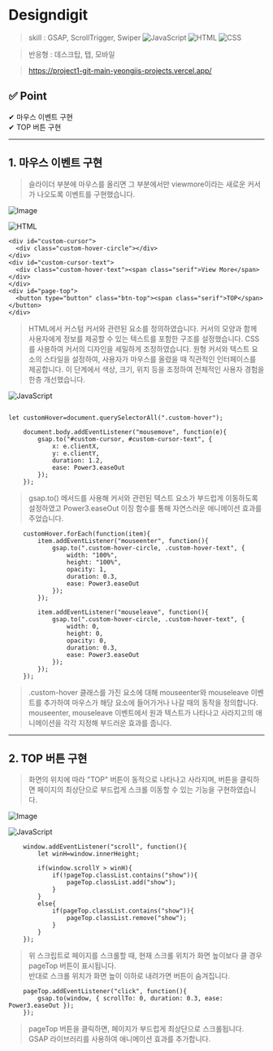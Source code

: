# Designdigit
> skill :
GSAP, ScrollTrigger, Swiper ![JavaScript](https://img.shields.io/badge/-JavaScript-dc8d2d?style=flat-square&logo=javascript&logoColor=ffffff) ![HTML](https://img.shields.io/badge/-HTML-F05032?style=flat-square&logo=html5&logoColor=ffffff) ![CSS](https://img.shields.io/badge/-CSS-007ACC?style=flat-square&logo=css3) 

> 반응형 : 데스크탑, 탭, 모바일  

> https://project1-git-main-yeongjis-projects.vercel.app/

✅ Point
------------
✔ 마우스 이벤트 구현  
✔ TOP 버튼 구현

----------------------------------------

## 1. 마우스 이벤트 구현

> 슬라이더 부분에 마우스를 올리면 그 부분에서만 viewmore이라는 새로운 커서가 나오도록 이벤트를 구현했습니다. 

![Image](https://github.com/user-attachments/assets/bfea5d69-d9f1-4b87-82f0-6aa921fd4b57) 


![HTML](https://img.shields.io/badge/-HTML-F05032?style=flat-square&logo=html5&logoColor=ffffff)
```
<div id="custom-cursor">
  <div class="custom-hover-circle"></div>
</div>
<div id="custom-cursor-text">
  <div class="custom-hover-text"><span class="serif">View More</span></div>
</div>
<div id="page-top">
  <button type="button" class="btn-top"><span class="serif">TOP</span></button>
</div>
```
>HTML에서 커스텀 커서와 관련된 요소를 정의하였습니다. 커서의 모양과 함께 사용자에게 정보를 제공할 수 있는 텍스트를 포함한 구조를 설정했습니다.
>CSS를 사용하여 커서의 디자인을 세밀하게 조정하였습니다. 원형 커서와 텍스트 요소의 스타일을 설정하여, 사용자가 마우스를 올렸을 때 직관적인 인터페이스를 제공합니다. 이 단계에서 색상, 크기, 위치 등을 조정하여 전체적인 사용자 경험을 한층 개선했습니다.  





![JavaScript](https://img.shields.io/badge/-JavaScript-dc8d2d?style=flat-square&logo=javascript&logoColor=ffffff)
```

let customHover=document.querySelectorAll(".custom-hover");

	document.body.addEventListener("mousemove", function(e){
		gsap.to("#custom-cursor, #custom-cursor-text", {
			x: e.clientX,
			y: e.clientY,
			duration: 1.2,
			ease: Power3.easeOut
		});
	});
```
>gsap.to() 메서드를 사용해 커서와 관련된 텍스트 요소가 부드럽게 이동하도록
>설정하였고 Power3.easeOut 이징 함수를 통해 자연스러운 애니메이션 효과를 주었습니다. 

```
	customHover.forEach(function(item){
		item.addEventListener("mouseenter", function(){
			gsap.to(".custom-hover-circle, .custom-hover-text", {
				width: "100%",
				height: "100%",
				opacity: 1,
				duration: 0.3,
				ease: Power3.easeOut
			});
		});

		item.addEventListener("mouseleave", function(){
			gsap.to(".custom-hover-circle, .custom-hover-text", {
				width: 0,
				height: 0,
				opacity: 0,
				duration: 0.3,
				ease: Power3.easeOut
			});
		});
	});
```
>.custom-hover 클래스를 가진 요소에 대해 mouseenter와 mouseleave 이벤트를
>추가하여 마우스가 해당 요소에 들어가거나 나갈 때의 동작을 정의합니다.
>mouseenter, mouseleave 이벤트에서 원과 텍스트가 나타나고 사라지고의 애니메이션을
>각각 지정해 부드러운 효과를 줍니다.

------------------------------------------------------


## 2. TOP 버튼 구현

> 화면의 위치에 따라 "TOP" 버튼이 동적으로 나타나고 사라지며, 버튼을 클릭하면 페이지의 최상단으로 부드럽게 스크롤 이동할 수 있는 기능을 구현하였습니다.

![Image](https://github.com/user-attachments/assets/65426bc8-1155-423c-a722-05005a2de5ba)  

![JavaScript](https://img.shields.io/badge/-JavaScript-dc8d2d?style=flat-square&logo=javascript&logoColor=ffffff)
```
	window.addEventListener("scroll", function(){
		let winH=window.innerHeight;

		if(window.scrollY > winH){
			if(!pageTop.classList.contains("show")){
				pageTop.classList.add("show");
			}
		}
		else{
			if(pageTop.classList.contains("show")){
				pageTop.classList.remove("show");
			}
		}
	});
```
>위 스크립트로 페이지를 스크롤할 때, 현재 스크롤 위치가 화면 높이보다 클 경우 pageTop 버튼이 표시됩니다.  
>반대로 스크롤 위치가 화면 높이 이하로 내려가면 버튼이 숨겨집니다.
```
	pageTop.addEventListener("click", function(){
		gsap.to(window, { scrollTo: 0, duration: 0.3, ease: Power3.easeOut });
	});
```
>pageTop 버튼을 클릭하면, 페이지가 부드럽게 최상단으로 스크롤됩니다. GSAP 라이브러리를 사용하여 애니메이션 효과를 추가합니다.










